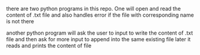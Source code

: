 there are two python programs in this repo.
One will open and read the content of .txt file and also handles error if the file with corresponding name is not there

another python program will ask the user to input to write the content of .txt file and then ask for more input to append into the same existing file later it reads and prints the content of file
